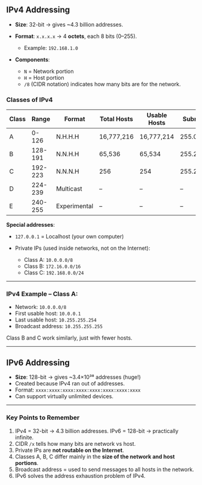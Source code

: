 ## **IPv4 Addressing**

- **Size**: 32-bit → gives \~4.3 billion addresses.
- **Format**: `x.x.x.x` → 4 **octets**, each 8 bits (0–255).

  - Example: `192.168.1.0`

- **Components**:

  - `N` = Network portion
  - `H` = Host portion
  - `/8` (CIDR notation) indicates how many bits are for the network.

### **Classes of IPv4**

| Class | Range   | Format       | Total Hosts | Usable Hosts | Subnet Mask   | Use Case        |
| ----- | ------- | ------------ | ----------- | ------------ | ------------- | --------------- |
| A     | 0-126   | N.H.H.H      | 16,777,216  | 16,777,214   | 255.0.0.0     | Large networks  |
| B     | 128-191 | N.N.H.H      | 65,536      | 65,534       | 255.255.0.0   | Medium networks |
| C     | 192-223 | N.N.N.H      | 256         | 254          | 255.255.255.0 | Small networks  |
| D     | 224-239 | Multicast    | –           | –            | –             | Multicasting    |
| E     | 240-255 | Experimental | –           | –            | –             | Research        |

**Special addresses**:

- `127.0.0.1` = Localhost (your own computer)
- Private IPs (used inside networks, not on the Internet):

  - Class A: `10.0.0.0/8`
  - Class B: `172.16.0.0/16`
  - Class C: `192.168.0.0/24`

---

### **IPv4 Example – Class A:**

- Network: `10.0.0.0/8`
- First usable host: `10.0.0.1`
- Last usable host: `10.255.255.254`
- Broadcast address: `10.255.255.255`

Class B and C work similarly, just with fewer hosts.

---

## **IPv6 Addressing**

- **Size**: 128-bit → gives \~3.4×10³⁸ addresses (huge!)
- Created because IPv4 ran out of addresses.
- Format: `xxxx:xxxx:xxxx:xxxx:xxxx:xxxx:xxxx:xxxx`
- Can support virtually unlimited devices.

---

### **Key Points to Remember**

1. IPv4 = 32-bit → 4.3 billion addresses. IPv6 = 128-bit → practically infinite.
2. CIDR `/x` tells how many bits are network vs host.
3. Private IPs are **not routable on the Internet**.
4. Classes A, B, C differ mainly in the **size of the network and host portions**.
5. Broadcast address = used to send messages to all hosts in the network.
6. IPv6 solves the address exhaustion problem of IPv4.
